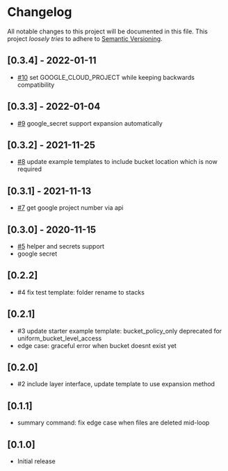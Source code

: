 # Changelog

All notable changes to this project will be documented in this file.
This project *loosely tries* to adhere to [Semantic Versioning](http://semver.org/).

## [0.3.4] - 2022-01-11
- [#10](https://github.com/boltops-tools/terraspace_provider_google/pull/10) set GOOGLE_CLOUD_PROJECT while keeping backwards compatibility

## [0.3.3] - 2022-01-04
- [#9](https://github.com/boltops-tools/terraspace_provider_google/pull/9) google_secret support expansion automatically

## [0.3.2] - 2021-11-25
- [#8](https://github.com/boltops-tools/terraspace_provider_google/pull/8) update example templates to include bucket location which is now required

## [0.3.1] - 2021-11-13
- [#7](https://github.com/boltops-tools/terraspace_provider_google/pull/7) get google project number via api

## [0.3.0] - 2020-11-15
- [#5](https://github.com/boltops-tools/terraspace_provider_google/pull/5) helper and secrets support
- google secret

## [0.2.2]
- #4 fix test template: folder rename to stacks

## [0.2.1]
- #3 update starter example template: bucket_policy_only deprecated for uniform_bucket_level_access
- edge case: graceful error when bucket doesnt exist yet

## [0.2.0]
- #2 include layer interface, update template to use expansion method

## [0.1.1]
- summary command: fix edge case when files are deleted mid-loop

## [0.1.0]
- Initial release
